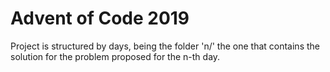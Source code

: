 # Advent of Code 2019
Project is structured by days, being the folder 'n/' the one that contains the solution for the problem proposed for the n-th day.
